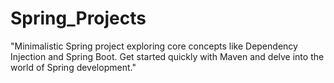 # Spring_Projects
"Minimalistic Spring project exploring core concepts like Dependency Injection and Spring Boot. Get started quickly with Maven and delve into the world of Spring development."
